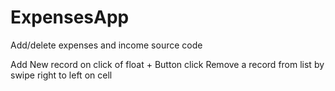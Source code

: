 
# ExpensesApp
Add/delete expenses and income source code

Add New record on click of float + Button click
Remove a record from list by swipe right to left on cell
